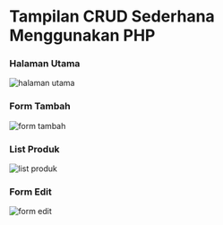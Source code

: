 # Tampilan CRUD Sederhana Menggunakan PHP

### Halaman Utama
![halaman utama](https://user-images.githubusercontent.com/69232186/89411419-932fe800-d74f-11ea-8205-490a24e9487d.JPG)

### Form Tambah
![form tambah](https://user-images.githubusercontent.com/69232186/89411853-4ef11780-d750-11ea-9c27-8895a1d4ccfc.png)

### List Produk
![list produk](https://user-images.githubusercontent.com/69232186/89412013-8eb7ff00-d750-11ea-8f95-23327404c2d3.JPG)

### Form Edit
![form edit](https://user-images.githubusercontent.com/69232186/89411981-8069e300-d750-11ea-8071-da7e6bdc703a.JPG)
